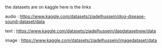 the datasets are on kaggle
here is the links 

audio : https://www.kaggle.com/datasets/ziadelhussein/dog-disease-sound-dataset/data

text :  https://www.kaggle.com/datasets/ziadelhussein/dapdatasetnew/data

image :  https://www.kaggle.com/datasets/ziadelhussein/imagedataset/data

